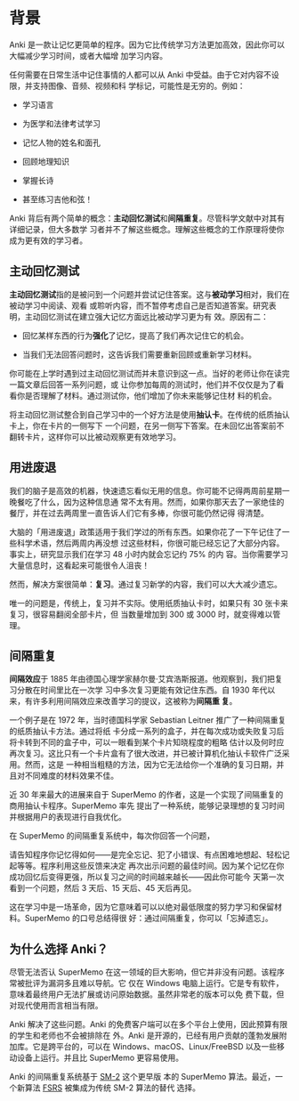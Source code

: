 # 背景

<!-- toc -->

Anki 是一款让记忆更简单的程序。因为它比传统学习方法更加高效，因此你可以大幅减少学习时间，或者大幅增
加学习内容。

任何需要在日常生活中记住事情的人都可以从 Anki 中受益。由于它对内容不设限，并支持图像、音频、视频和科
学标记，可能性是无穷的。例如：

- 学习语言

- 为医学和法律考试学习

- 记忆人物的姓名和面孔

- 回顾地理知识

- 掌握长诗

- 甚至练习吉他和弦！

Anki 背后有两个简单的概念：**主动回忆测试**和**间隔重复**。尽管科学文献中对其有详细记录，但大多数学
习者并不了解这些概念。理解这些概念的工作原理将使你成为更有效的学习者。

## 主动回忆测试

**主动回忆测试**指的是被问到一个问题并尝试记住答案。这与**被动学习**相对，我们在被动学习中阅读、观看
或聆听内容，而不暂停考虑自己是否知道答案。研究表明，主动回忆测试在建立强大记忆方面远比被动学习更为有
效。原因有二：

- 回忆某样东西的行为**强化**了记忆，提高了我们再次记住它的机会。

- 当我们无法回答问题时，这告诉我们需要重新回顾或重新学习材料。

你可能在上学时遇到过主动回忆测试而并未意识到这一点。当好的老师让你在读完一篇文章后回答一系列问题，或
让你参加每周的测试时，他们并不仅仅是为了看看你是否理解了材料。通过测试你，他们增加了你未来能够记住材
料的机会。

将主动回忆测试整合到自己学习中的一个好方法是使用**抽认卡**。在传统的纸质抽认卡上，你在卡片的一侧写下
一个问题，在另一侧写下答案。在未回忆出答案前不翻转卡片，这样你可以比被动观察更有效地学习。

## 用进废退

我们的脑子是高效的机器，快速遗忘看似无用的信息。你可能不记得两周前星期一晚餐吃了什么，因为这种信息通
常不太有用。然而，如果你那天去了一家绝佳的餐厅，并在过去两周里一直告诉人们它有多棒，你很可能仍然记得
得清楚。

大脑的「用进废退」政策适用于我们学过的所有东西。如果你花了一下午记住了一些科学术语，然后两周内再没想
过这些材料，你很可能已经忘记了大部分内容。事实上，研究显示我们在学习 48 小时内就会忘记约 75% 的内
容。当你需要学习大量信息时，这看起来可能很令人沮丧！

然而，解决方案很简单：**复习**。通过复习新学的内容，我们可以大大减少遗忘。

唯一的问题是，传统上，复习并不实际。使用纸质抽认卡时，如果只有 30 张卡来复习，很容易翻阅全部卡片，但
当数量增加到 300 或 3000 时，就变得难以管理。

## 间隔重复

**间隔效应**于 1885 年由德国心理学家赫尔曼·艾宾浩斯报道。他观察到，我们把复习分散在时间里比在一次学
习中多次复习更能有效记住东西。自 1930 年代以来，有许多利用间隔效应来改善学习的提议，这被称为**间隔重
复**。

一个例子是在 1972 年，当时德国科学家 Sebastian Leitner 推广了一种间隔重复的纸质抽认卡方法。通过将纸
卡分成一系列的盒子，并在每次成功或失败复习后将卡转到不同的盒子中，可以一眼看到某个卡片知晓程度的粗略
估计以及何时应再次复习。这比只有一个卡片盒有了很大改进，并已被计算机化抽认卡软件广泛采用。然而，这是
一种相当粗糙的方法，因为它无法给你一个准确的复习日期，并且对不同难度的材料效果不佳。

近 30 年来最大的进展来自于 SuperMemo 的作者，这是一个实现了间隔重复的商用抽认卡程序。SuperMemo 率先
提出了一种系统，能够记录理想的复习时间并根据用户的表现进行自我优化。

在 SuperMemo 的间隔重复系统中，每次你回答一个问题，

请告知程序你记忆得如何——是完全忘记、犯了小错误、有点困难地想起、轻松记起等等。程序利用这些反馈来决定
再次出示问题的最佳时间。因为某个记忆在你成功回忆后变得更强，所以复习之间的时间越来越长——因此你可能今
天第一次看到一个问题，然后 3 天后、15 天后、45 天后再见。

这在学习中是一场革命，因为它意味着可以以绝对最低限度的努力学习和保留材料。SuperMemo 的口号总结得很
好：通过间隔重复，你可以「忘掉遗忘」。

## 为什么选择 Anki？

尽管无法否认 SuperMemo 在这一领域的巨大影响，但它并非没有问题。该程序常被批评为漏洞多且难以导航。它
仅在 Windows 电脑上运行。它是专有软件，意味着最终用户无法扩展或访问原始数据。虽然非常老的版本可以免
费下载，但对现代使用而言相当有限。

Anki 解决了这些问题。Anki 的免费客户端可以在多个平台上使用，因此预算有限的学生和老师也不会被排除在
外。Anki 是开源的，已经有用户贡献的蓬勃发展附加库。它是跨平台的，可以在
Windows、macOS、Linux/FreeBSD 以及一些移动设备上运行。并且比 SuperMemo 更容易使用。

Anki 的间隔重复系统基于 [SM-2](https://faqs.ankiweb.net/what-spaced-repetition-algorithm) 这个更早版
本的 SuperMemo 算法。最近，一个新算法
[FSRS](https://docs.ankiweb.net/deck-options.html?highlight=FSRS#fsrs) 被集成为传统 SM-2 算法的替代
选择。
